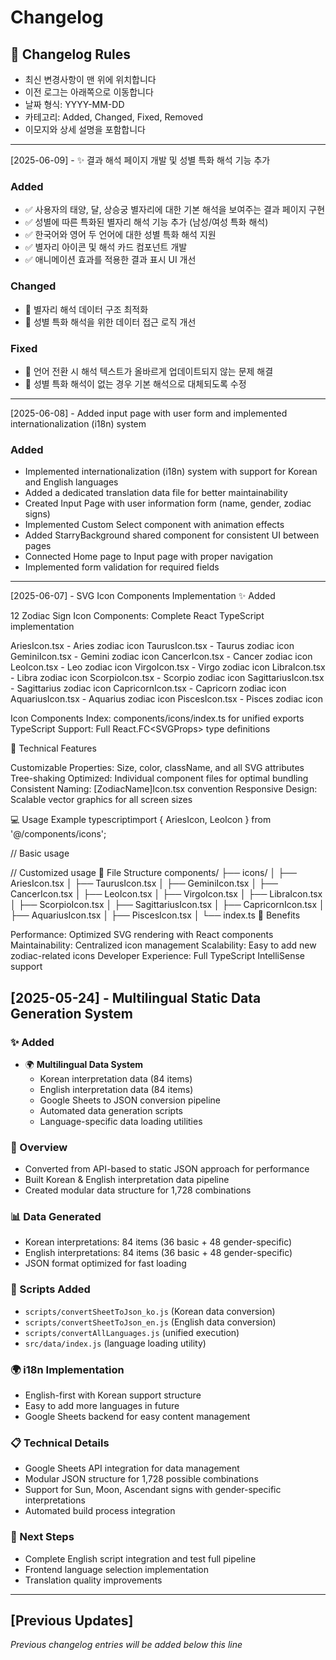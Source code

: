 # Changelog

## 📝 Changelog Rules
- 최신 변경사항이 맨 위에 위치합니다
- 이전 로그는 아래쪽으로 이동합니다
- 날짜 형식: YYYY-MM-DD
- 카테고리: Added, Changed, Fixed, Removed
- 이모지와 상세 설명을 포함합니다

---

[2025-06-09] - ✨ 결과 해석 페이지 개발 및 성별 특화 해석 기능 추가

### Added
- ✅ 사용자의 태양, 달, 상승궁 별자리에 대한 기본 해석을 보여주는 결과 페이지 구현
- ✅ 성별에 따른 특화된 별자리 해석 기능 추가 (남성/여성 특화 해석)
- ✅ 한국어와 영어 두 언어에 대한 성별 특화 해석 지원
- ✅ 별자리 아이콘 및 해석 카드 컴포넌트 개발
- ✅ 애니메이션 효과를 적용한 결과 표시 UI 개선

### Changed
- 🔄 별자리 해석 데이터 구조 최적화
- 🔄 성별 특화 해석을 위한 데이터 접근 로직 개선

### Fixed
- 🐛 언어 전환 시 해석 텍스트가 올바르게 업데이트되지 않는 문제 해결
- 🐛 성별 특화 해석이 없는 경우 기본 해석으로 대체되도록 수정

---

[2025-06-08] - Added input page with user form and implemented internationalization (i18n) system

### Added
- Implemented internationalization (i18n) system with support for Korean and English languages
- Added a dedicated translation data file for better maintainability
- Created Input Page with user information form (name, gender, zodiac signs)
- Implemented Custom Select component with animation effects
- Added StarryBackground shared component for consistent UI between pages
- Connected Home page to Input page with proper navigation
- Implemented form validation for required fields

---

[2025-06-07] - SVG Icon Components Implementation
✨ Added

12 Zodiac Sign Icon Components: Complete React TypeScript implementation

AriesIcon.tsx - Aries zodiac icon
TaurusIcon.tsx - Taurus zodiac icon
GeminiIcon.tsx - Gemini zodiac icon
CancerIcon.tsx - Cancer zodiac icon
LeoIcon.tsx - Leo zodiac icon
VirgoIcon.tsx - Virgo zodiac icon
LibraIcon.tsx - Libra zodiac icon
ScorpioIcon.tsx - Scorpio zodiac icon
SagittariusIcon.tsx - Sagittarius zodiac icon
CapricornIcon.tsx - Capricorn zodiac icon
AquariusIcon.tsx - Aquarius zodiac icon
PiscesIcon.tsx - Pisces zodiac icon


Icon Components Index: components/icons/index.ts for unified exports
TypeScript Support: Full React.FC<SVGProps<SVGSVGElement>> type definitions

🔧 Technical Features

Customizable Properties: Size, color, className, and all SVG attributes
Tree-shaking Optimized: Individual component files for optimal bundling
Consistent Naming: [ZodiacName]Icon.tsx convention
Responsive Design: Scalable vector graphics for all screen sizes

💻 Usage Example
typescriptimport { AriesIcon, LeoIcon } from '@/components/icons';

// Basic usage
<AriesIcon />

// Customized usage
<LeoIcon size={32} className="text-red-500" />
📁 File Structure
components/
├── icons/
│   ├── AriesIcon.tsx
│   ├── TaurusIcon.tsx
│   ├── GeminiIcon.tsx
│   ├── CancerIcon.tsx
│   ├── LeoIcon.tsx
│   ├── VirgoIcon.tsx
│   ├── LibraIcon.tsx
│   ├── ScorpioIcon.tsx
│   ├── SagittariusIcon.tsx
│   ├── CapricornIcon.tsx
│   ├── AquariusIcon.tsx
│   ├── PiscesIcon.tsx
│   └── index.ts
🎯 Benefits

Performance: Optimized SVG rendering with React components
Maintainability: Centralized icon management
Scalability: Easy to add new zodiac-related icons
Developer Experience: Full TypeScript IntelliSense support


## [2025-05-24] - Multilingual Static Data Generation System

### ✨ Added
- 🌍 **Multilingual Data System**
  - Korean interpretation data (84 items)
  - English interpretation data (84 items)
  - Google Sheets to JSON conversion pipeline
  - Automated data generation scripts
  - Language-specific data loading utilities

### 🎯 Overview
- Converted from API-based to static JSON approach for performance
- Built Korean & English interpretation data pipeline
- Created modular data structure for 1,728 combinations

### 📊 Data Generated
- Korean interpretations: 84 items (36 basic + 48 gender-specific)
- English interpretations: 84 items (36 basic + 48 gender-specific)  
- JSON format optimized for fast loading

### 🔧 Scripts Added
- `scripts/convertSheetToJson_ko.js` (Korean data conversion)
- `scripts/convertSheetToJson_en.js` (English data conversion)
- `scripts/convertAllLanguages.js` (unified execution)
- `src/data/index.js` (language loading utility)

### 🌍 i18n Implementation
- English-first with Korean support structure
- Easy to add more languages in future
- Google Sheets backend for easy content management

### 📋 Technical Details
- Google Sheets API integration for data management
- Modular JSON structure for 1,728 possible combinations
- Support for Sun, Moon, Ascendant signs with gender-specific interpretations
- Automated build process integration

### 🚀 Next Steps
- Complete English script integration and test full pipeline
- Frontend language selection implementation
- Translation quality improvements

---

## [Previous Updates]
*Previous changelog entries will be added below this line*
